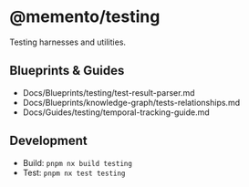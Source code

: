 # @memento/testing

Testing harnesses and utilities.

## Blueprints & Guides
- Docs/Blueprints/testing/test-result-parser.md
- Docs/Blueprints/knowledge-graph/tests-relationships.md
 - Docs/Guides/testing/temporal-tracking-guide.md

## Development
- Build: `pnpm nx build testing`
- Test: `pnpm nx test testing`
